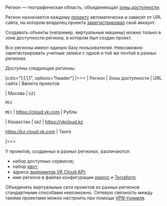 Регион — географическая область, объединяющая [зоны доступности](/ru/intro/start/concepts/architecture#az).

Регион назначается каждому [проекту](../projects) автоматически и зависит от URL сайта, на котором владелец проекта [зарегистрировал](/ru/intro/start/account-registration) свой аккаунт.

Создавать объекты (например, виртуальные машины) можно только в зоне доступности региона, в котором был создан проект.

<warn>

Все регионы имеют единую базу пользователей. Невозможно зарегистрировать учетные записи с одной и той же почтой в разных регионах.

</warn>

Доступны следующие регионы:

[cols="1,1,1,1", options="header"]
|===
| Регион
| Зоны доступности
| URL сайта
| Валюта проектов

| Москва
| `GZ1`

`MS1`

`ME1`
| https://cloud.vk.com
| Рубли

| Казахстан
| `QAZ`
| https://vkcloud.kz

https://kz.cloud.vk.com
| Тенге

|===

У проектов, созданных в разных регионах, различаются:

- набор доступных сервисов;
- набор [квот](../quotasandlimits);
- адреса [эндпоинтов VK Cloud API](/ru/tools-for-using-services/api/rest-api);
- имя региона в файлах конфигурации [openrc](/ru/tools-for-using-services/cli/openstack-cli#3_proydite_autentifikaciyu) и [Terraform](/ru/tools-for-using-services/terraform/quick-start).

<warn>

Объединить виртуальные сети проектов из разных регионов стандартными способами невозможно. Сетевую связность между такими проектами можно настроить при помощи [VPN-туннеля](/ru/networks/vnet/how-to-guides/onpremise-connect/vpn-tunnel).

</warn>
